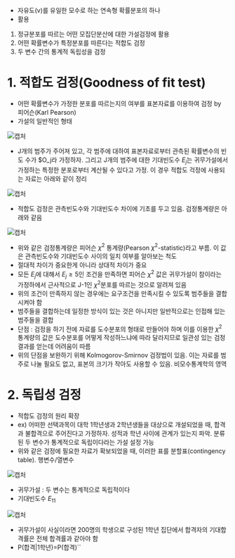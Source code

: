- 자유도(v)를 유일한 모수로 하는 연속형 확률분포의 하나
- 활용
1. 정규분포를 따르는 어떤 모집단분산에 대한 가설검정에 활용
2. 어떤 확률변수가 특정분포를 따른다는 적합도 검정
3. 두 변수 간의 통계적 독립성을 검정

# 1. 적합도 검정(Goodness of fit test)
- 어떤 확률변수가 가정한 분포를 따르는지의 여부를 표본자료를 이용하여 검정 by 피어슨(Karl Pearson)
- 가설의 일반적인 형태

![캡처](https://user-images.githubusercontent.com/80622859/183410579-e9873451-dafd-4eb7-80a8-17d4ef8b8094.PNG)

- J개의 범주가 주어져 있고, 각 범주에 대하여 표본자료로부터 관측된 확률변수의 빈도 수가 $O_j라 가정하자. 그리고 J개의 범주에 대한 기대빈도수 $E_j$는 귀무가설에서 가정하는 특정한 분포로부터 계산될 수 있다고 가정. 이 경우 적합도 걱정에 사용되는 자료는 아래와 같이 정리

![캡처](https://user-images.githubusercontent.com/80622859/183417308-efdcebb2-a3ec-45f7-95c2-a7b0b1069eaa.PNG)

- 적합도 검정은 관측빈도수와 기대빈도수 차이에 기초를 두고 있음. 검정통계량은 아래와 같음

![캡처](https://user-images.githubusercontent.com/80622859/183417473-f6294c94-9534-4a06-a2ab-97b3d39d5799.PNG)

- 위와 같은 검정통계량은 피어슨 $\chi^2$ 통계량(Pearson $\chi^2$-statistic)라고 부름. 이 값은 관측빈도수와 기대빈도수 사이의 일치 여부를 알아보는 척도
- 절대적 차이가 중요한게 아니라 상대적 차이가 중요
- 모든 $E_j$에 대해서 $E_j \geq 5$인 조건을 만족하면 피어슨 $\chi^2$ 값은 귀무가설이 참이라는 가정하에서 근사적으로 J-1인 $\chi^2$분포를 따르는 것으로 알려져 있음
- 위의 조건이 만족하지 않는 경우에는 요구조건을 만족시킬 수 있도록 범주들을 결합시켜야 함
- 범주들을 결합하는데 일정한 방식이 있는 것은 아니지만 일반적으로는 인접해 있는 범주들을 결합
- 단점 : 검정을 하기 전에 자료를 도수분포의 형태로 만들어야 하며 이를 이용한  $\chi^2$ 통계량의 값은 도수분포를 어떻게 작성하느냐에 따라 달라지므로 일관성 있는 검정결과를 얻는데 어려움이 따름
- 위의 단점을 보완하기 위해 Kolmogorov-Smirnov 검정법이 있음. 이는 자료를 범주로 나눌 필요도 없고, 표본의 크기가 작아도 사용할 수 있음. 비모수통계학의 영역

# 2. 독립성 검정
- 적합도 검정의 원리 확장
- ex) 어떠한 선택과목이 대학 1학년생과 2학년생들을 대상으로 개설되었을 때, 합격과 불합격으로 주어진다고 가정하자. 성적과 학년 사이에 관계가 있는지 파악. 분류된 두 변수가 통계적으로 독립이다라는 가설 설정 가능
- 위와 같은 검정에 필요한 자료가 확보되었을 때, 이러한 표를 분할표(contingency table). 행변수/열변수

![캡처](https://user-images.githubusercontent.com/80622859/183421711-54cb2d59-e63b-4681-b8ec-7cc8cc7e83be.PNG)

- 귀무가설 : 두 변수는 통계적으로 독립적이다
- 기대빈도수 $E_11$

![캡처](https://user-images.githubusercontent.com/80622859/183422016-d5ccfd79-9425-4672-8233-8ab8b0a02199.PNG)

- 귀무가설이 사실이라면 200명의 학생으로 구성된 1학년 집단에서 합격자의 기대합격률은 전체 합격률과 같아야 함
- P(합격|1학년)=P(합격)``





